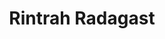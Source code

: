 ---
title: 'Rintrah Radagast'
description: 'Rintrah Radagast is de auteur van rintrah.nl.'
keyword: Blogger
pseudonym: true
image: avatar.webp
---
